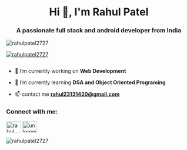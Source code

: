 <h1 align="center">Hi 👋, I'm Rahul Patel</h1>
<h3 align="center">A passionate full stack and android developer from India</h3>

<p align="left"> <img src="https://komarev.com/ghpvc/?username=rahulpatel2727&label=Profile%20views&color=0e75b6&style=flat" alt="rahulpatel2727" /> </p>

<p align="left"> <a href="https://github.com/ryo-ma/github-profile-trophy"><img src="https://github-profile-trophy.vercel.app/?username=rahulpatel2727" alt="rahulpatel2727" /></a> </p>

<p align="left"> <a href="https://twitter.com/" target="blank"><img src="https://img.shields.io/twitter/follow/?logo=twitter&style=for-the-badge" alt="" /></a> </p>

- 🔭 I’m currently working on **Web Development**

- 🌱 I’m currently learning **DSA and Object Oriented Programing**

- 📫 contact me **rahul23131420@gmail.com**

<h3 align="left">Connect with me:</h3>
<p align="left">
<a href="https://linkedin.com/in/rahul patel" target="blank"><img align="center" src="https://raw.githubusercontent.com/rahuldkjain/github-profile-readme-generator/master/src/images/icons/Social/linked-in-alt.svg" alt="rahul patel" height="30" width="40" /></a>
<a href="https://www.codechef.com/users/unknowncheff_27" target="blank"><img align="center" src="https://cdn.jsdelivr.net/npm/simple-icons@3.1.0/icons/codechef.svg" alt="unknowncheff_27" height="30" width="40" /></a>
</p>

<!-- <h3 align="left">Languages and Tools:</h3>
<p align="left"> <a href="https://www.cprogramming.com/" target="_blank" rel="noreferrer"> <img src="https://raw.githubusercontent.com/devicons/devicon/master/icons/c/c-original.svg" alt="c" width="40" height="40"/> </a> <a href="https://www.w3schools.com/cpp/" target="_blank" rel="noreferrer"> <img src="https://raw.githubusercontent.com/devicons/devicon/master/icons/cplusplus/cplusplus-original.svg" alt="cplusplus" width="40" height="40"/> </a> <a href="https://flutter.dev" target="_blank" rel="noreferrer"> <img src="https://www.vectorlogo.zone/logos/flutterio/flutterio-icon.svg" alt="flutter" width="40" height="40"/> </a> <a href="https://git-scm.com/" target="_blank" rel="noreferrer"> <img src="https://www.vectorlogo.zone/logos/git-scm/git-scm-icon.svg" alt="git" width="40" height="40"/> </a> <a href="https://www.java.com" target="_blank" rel="noreferrer"> <img src="https://raw.githubusercontent.com/devicons/devicon/master/icons/java/java-original.svg" alt="java" width="40" height="40"/> </a> <a href="https://www.linux.org/" target="_blank" rel="noreferrer"> <img src="https://raw.githubusercontent.com/devicons/devicon/master/icons/linux/linux-original.svg" alt="linux" width="40" height="40"/> </a> <a href="https://www.mysql.com/" target="_blank" rel="noreferrer"> <img src="https://raw.githubusercontent.com/devicons/devicon/master/icons/mysql/mysql-original-wordmark.svg" alt="mysql" width="40" height="40"/> </a> </p>
<!--  -->
<!-- <p><img align="left" src="https://github-readme-stats.vercel.app/api/top-langs?username=rahulpatel2727&show_icons=true&locale=en&layout=compact" alt="rahulpatel2727" /></p>

<p>&nbsp;<img align="center" src="https://github-readme-stats.vercel.app/api?username=rahulpatel2727&show_icons=true&locale=en" alt="rahulpatel2727" /></p> -->

<p><img align="center" src="https://github-readme-streak-stats.herokuapp.com/?user=rahulpatel2727&" alt="rahulpatel2727" /></p>
